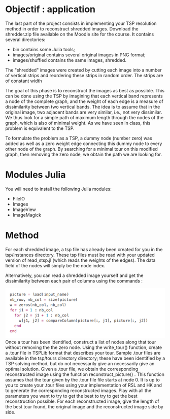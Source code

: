 # Objectif : application

The last part of the project consists in implementing your TSP resolution method in order to reconstruct shredded images. Download the shredder.zip file available on the Moodle site for the course. It contains several directories:
*  bin contains some Julia tools;
* images/original contains several original images in PNG format;
* images/shuffled contains the same images, shredded.

The "shredded" images were created by cutting each image into a number of vertical strips and reordering these strips in random order. The strips are of constant width

The goal of this phase is to reconstruct the images as best as possible. This can be done using the TSP by imagining that each vertical band represents a node of the complete graph, and the weight of each edge is a measure of dissimilarity between two vertical bands. The idea is to assume that in the original image, two adjacent bands are very similar, i.e., not very dissimilar. We thus look for a simple path of maximum length through the nodes of the graph, which is also of minimal weight. As we have seen in class, this problem is equivalent to the TSP.

To formulate the problem as a TSP, a 
dummy node (number zero) was added as well as a zero weight edge connecting this dummy node to every other node of the graph. By searching for a minimal tour on this modified graph, then removing the zero node, we obtain the path we are looking for.
# Modules Julia
 You will need to install the following Julia modules:
* FileIO
*  Images
* ImageView
*  ImageMagick

# Method 
For each shredded image, a tsp file has already been created for you in the tsp/instances directory. These tsp files must be read with your updated version of read_stsp.jl
(which reads the weights of the edges). The data field of the nodes will simply be the node index.

Alternatively, you can read a shredded image yourself and get the dissimilarity between each pair of columns using the commands :

![picture 1](../../../images/328c8fdb4c68163f2355f7b4fb3b00d75a98162e94cfa5df3686a267e8306924.png)  
Once a tour has been identified, construct a list of nodes along that tour without removing the
the zero node. Using the write_tour() function, create a .tour file in TSPLib format that
describes your tour. Sample .tour files are available in the tsp/tours directory
directory; these have been identified by a TSP solving method, but do not necessarily give an
necessarily give an optimal solution.
Given a .tour file, we obtain the corresponding reconstructed image using the function
reconstruct_picture() . This function assumes that the tour given by the .tour file
file starts at node 0.
It is up to you to create your .tour files using your implementation of RSL and HK and to generate the
corresponding reconstructed images. Play with all the parameters you want to try to get the best
to try to get the best reconstruction possible.
For each reconstructed image, give the length of the best tour found, the original image
and the reconstructed image side by side.



